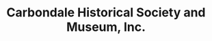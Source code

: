 ---
layout: repo
title: "Carbondale Historical Society and Museum, Inc."
id: 13292
permalink: repos/13292/
---
